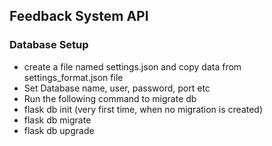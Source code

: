 ## Feedback System API

### Database Setup
* create a file named settings.json and copy data from settings_format.json file
* Set Database name, user, password, port etc
* Run the following command to migrate db
* flask db init (very first time, when no migration is created)
* flask db migrate
* flask db upgrade